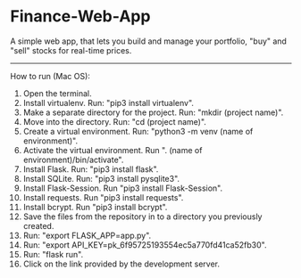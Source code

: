 # Finance-Web-App
A simple web app, that lets you build and manage your portfolio, "buy" and "sell" stocks for real-time prices.

--------------------------------------------------------------------------------------------------------------

How to run (Mac OS):

1. Open the terminal.
2. Install virtualenv. Run: "pip3 install virtualenv".
3. Make a separate directory for the project. Run: "mkdir (project name)".
4. Move into the directory. Run: "cd (project name)".
5. Create a virtual environment. Run: "python3 -m venv (name of environment)".
6. Activate the virtual environment. Run ". (name of environment)/bin/activate".
7. Install Flask. Run: "pip3 install flask".
8. Install SQLite. Run: "pip3 install pysqlite3".
9. Install Flask-Session. Run "pip3 install Flask-Session".
10. Install requests. Run "pip3 install requests".
11. Install bcrypt. Run "pip3 install bcrypt".
12. Save the files from the repository in to a directory you previously created.
13. Run: "export FLASK_APP=app.py".
14. Run: "export API_KEY=pk_6f95725193554ec5a770fd41ca52fb30".
15. Run: "flask run".
16. Click on the link provided by the development server.
